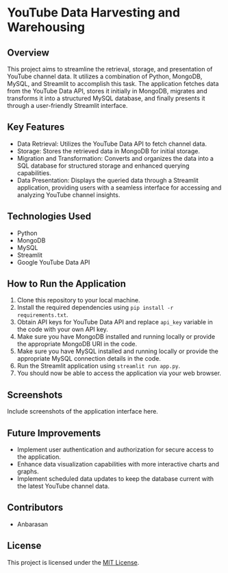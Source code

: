 # YouTube Data Harvesting and Warehousing

## Overview
This project aims to streamline the retrieval, storage, and presentation of YouTube channel data. It utilizes a combination of Python, MongoDB, MySQL, and Streamlit to accomplish this task. The application fetches data from the YouTube Data API, stores it initially in MongoDB, migrates and transforms it into a structured MySQL database, and finally presents it through a user-friendly Streamlit interface.

## Key Features
- Data Retrieval: Utilizes the YouTube Data API to fetch channel data.
- Storage: Stores the retrieved data in MongoDB for initial storage.
- Migration and Transformation: Converts and organizes the data into a SQL database for structured storage and enhanced querying capabilities.
- Data Presentation: Displays the queried data through a Streamlit application, providing users with a seamless interface for accessing and analyzing YouTube channel insights.

## Technologies Used
- Python
- MongoDB
- MySQL
- Streamlit
- Google YouTube Data API

## How to Run the Application
1. Clone this repository to your local machine.
2. Install the required dependencies using `pip install -r requirements.txt`.
3. Obtain API keys for YouTube Data API and replace `api_key` variable in the code with your own API key.
4. Make sure you have MongoDB installed and running locally or provide the appropriate MongoDB URI in the code.
5. Make sure you have MySQL installed and running locally or provide the appropriate MySQL connection details in the code.
6. Run the Streamlit application using `streamlit run app.py`.
7. You should now be able to access the application via your web browser.

## Screenshots
Include screenshots of the application interface here.

## Future Improvements
- Implement user authentication and authorization for secure access to the application.
- Enhance data visualization capabilities with more interactive charts and graphs.
- Implement scheduled data updates to keep the database current with the latest YouTube channel data.

## Contributors
- Anbarasan

## License
This project is licensed under the [MIT License](LICENSE).
